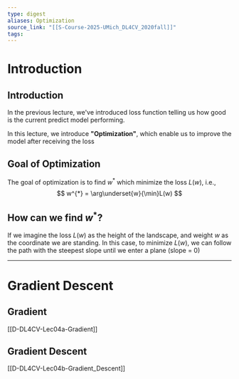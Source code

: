 ```yaml
---
type: digest
aliases: Optimization
source_link: "[[S-Course-2025-UMich_DL4CV_2020fall]]"
tags: 
---
```

# Introduction
## Introduction

In the previous lecture, we've introduced loss function telling us how good is the current predict model performing.

In this lecture, we introduce **"Optimization"**, which enable us to improve the model after receiving the loss

## Goal of Optimization

The goal of optimization is to find $w^{*}$ which minimize the loss $L(w)$, i.e.,
$$
w^{*} = \arg\underset{w}{\min}L(w)
$$
## How can we find $w^{*}$?

If we imagine the loss $L(w)$ as the height of the landscape, and weight $w$ as the coordinate we are standing. In this case, to minimize $L(w)$, we can follow the path with the steepest slope until we enter a plane (slope = 0)

---

# Gradient Descent
## Gradient

[[D-DL4CV-Lec04a-Gradient]]

## Gradient Descent

[[D-DL4CV-Lec04b-Gradient_Descent]]
